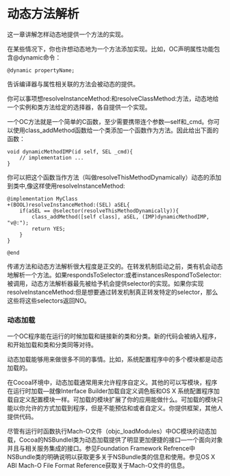# 动态方法解析

这一章讲解怎样动态地提供一个方法的实现。

在某些情况下，你也许想动态地为一个方法添加实现。比如，OC声明属性功能包含@dynamic命令：

```
@dynamic propertyName;
```

告诉编译器与属性相关联的方法会被动态的提供。



你可以事项想resolveInstanceMethod:和resolveClassMethod:方法，动态地给一个实例和类方法给定的选择器，各自提供一个实现。



一个OC方法就是一个简单的C函数，至少需要携带连个参数—self和\_cmd。你可以使用class\_addMethod函数给一个类添加一个函数作为方法。因此给出下面的函数：

```
void dynamicMethodIMP(id self, SEL _cmd){
	// implementation ...
}
```

你可以把这个函数当作方法（叫做resolveThisMethodDynamically）动态的添加到类中,像这样使用resolveInstanceMethod:

```
@implementation MyClass 
+(BOOL)resolveInstanceMethod:(SEL) aSEL{
	if(aSEL == @selector(resolveThisMethodDynamically)){
		class_addMethod([self class], aSEL, (IMP)dynamicMethodIMP, "v@:");
		return YES;
	}
}

@end
```

传递方法和动态方法解析很大程度是正交的。在转发机制启动之前，类有机会动态地解析一个方法。如果respondsToSelector:或者instancesRespondToSelector:被调用，动态方法解析器最先被给予机会提供selector的实现。如果你实现resolveInstanceMethod:但是想要通过转发机制真正转发特定的selector，那么这些将这些selectors返回NO。



### 动态加载

一个OC程序能在运行的时候加载和链接新的类和分类。新的代码会被纳入程序，和开始加载和类和分类同等对待。



动态加载能够用来做很多不同的事情。比如，系统配置程序中的多个模块都是动态加载的。



在Cocoa环境中，动态加载通常用来允许程序自定义。其他的可以写模块，程序在运行时加载—就像Interface Builder加载自定义调色板和OS X 系统配置程序加载自定义配置模块一样。可加载的模块扩展了你的应用能做什么。可加载的模块只能以你允许的方式加载到程序，但是不能预估和或者自定义。你提供框架，其他人提供代码。



尽管有运行时函数执行Mach-O文件（objc\_loadModules）中OC模块的动态加载，Cocoa的NSBundlel类为动态加载提供了明显更加便捷的接口—一个面向对象并且与相关服务集成的接口。参见Foundation Framework Refrence中NSBundle类的明确说明以获取更多关于NSBundle类的信息和使用。参见OS X ABI Mach-O File Format Reference获取关于Mach-O文件的信息。







